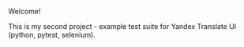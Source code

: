 Welcome!

This is my second project - example test suite for Yandex Translate UI (python, pytest, selenium).


